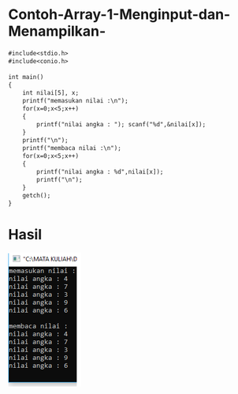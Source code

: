 # Contoh-Array-1-Menginput-dan-Menampilkan-
    #include<stdio.h>
    #include<conio.h>

    int main()
    {
        int nilai[5], x;
        printf("memasukan nilai :\n");
        for(x=0;x<5;x++)
        {
            printf("nilai angka : "); scanf("%d",&nilai[x]);
        }
        printf("\n");
        printf("membaca nilai :\n");
        for(x=0;x<5;x++)
        {
            printf("nilai angka : %d",nilai[x]);
            printf("\n");
        }
        getch();
    }
   # Hasil
   ![img](https://raw.githubusercontent.com/AminPriadi/Contoh-Array-1-Menginput-dan-Menampilkan-/master/7.png)
